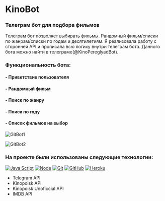 # KinoBot
### Телеграм бот для подбора фильмов

Телеграм бот позволяет выбирать фильмы. Рандомный фильм/списки по жанрам/списки по годам и десятилетиям. Я реализовала работу с сторонней API и прописала всю логику внутри телеграм бота. Данного бота можно найти в телеграме(@KinoPereglyadBot).

### Функциональность бота:
#### - Приветствие пользователя
#### - Рандомный фильм
#### - Поиск по жанру
#### - Поиск по году
#### - Список фильмов на выбор

![GitBot1](https://user-images.githubusercontent.com/87146188/160905006-29272f3b-e986-408f-affb-6859debe3bc8.gif)


![GitBot2](https://user-images.githubusercontent.com/87146188/160906249-f3d37aad-97cf-4914-8dfc-53e2e2cb5f3a.gif)

### На проекте были использованы следующие технологии:
[![Java Script](https://shields.io/badge/-Java_Script-F7DF1E?logo=javascript&style=for-the-badge&logoColor=222)](https://learn.javascript.ru/)
[![Node](https://shields.io/badge/-Node-333?logo=node.js&style=for-the-badge)](https://nodejs.org/en/)
[![Git](https://shields.io/badge/-Git-f0efe7?logo=git&style=for-the-badge)](https://git-scm.com/)
[![GitHub](https://shields.io/badge/-GitHub-333?logo=GitHub&style=for-the-badge)](https://github.com/)
[![Heroku](https://img.shields.io/badge/-Heroku-431490?logo=heroku&style=for-the-badge)](https://www.heroku.com/)
- Telegram API
- Kinopoisk API
- Kinopoisk Unoficcial API
- IMDB API
